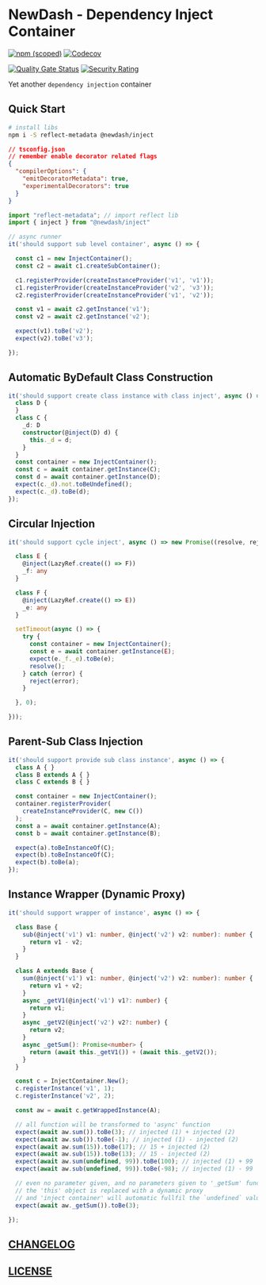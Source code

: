 # NewDash - Dependency Inject Container

[![npm (scoped)](https://img.shields.io/npm/v/@newdash/inject?label=@newdash/inject)](https://www.npmjs.com/package/@newdash/inject)
[![Codecov](https://codecov.io/gh/newdash/inject/branch/master/graph/badge.svg)](https://codecov.io/gh/newdash/inject)

[![Quality Gate Status](https://sonarcloud.io/api/project_badges/measure?project=newdash_inject&metric=alert_status)](https://sonarcloud.io/dashboard?id=newdash_inject)
[![Security Rating](https://sonarcloud.io/api/project_badges/measure?project=newdash_inject&metric=security_rating)](https://sonarcloud.io/dashboard?id=newdash_inject)

Yet another `dependency injection` container

## Quick Start

```bash
# install libs
npm i -S reflect-metadata @newdash/inject
```

```json
// tsconfig.json
// remember enable decorator related flags
{
  "compilerOptions": {
    "emitDecoratorMetadata": true,
    "experimentalDecorators": true
  }
}
```

```ts
import "reflect-metadata"; // import reflect lib
import { inject } from "@newdash/inject"

// async runner
it('should support sub level container', async () => {

  const c1 = new InjectContainer();
  const c2 = await c1.createSubContainer();

  c1.registerProvider(createInstanceProvider('v1', 'v1'));
  c1.registerProvider(createInstanceProvider('v2', 'v3'));
  c2.registerProvider(createInstanceProvider('v1', 'v2'));

  const v1 = await c2.getInstance('v1');
  const v2 = await c2.getInstance('v2');

  expect(v1).toBe('v2');
  expect(v2).toBe('v3');

});
```

## Automatic ByDefault Class Construction

```ts
it('should support create class instance with class inject', async () => {
  class D {
  }
  class C {
    _d: D
    constructor(@inject(D) d) {
      this._d = d;
    }
  }
  const container = new InjectContainer();
  const c = await container.getInstance(C);
  const d = await container.getInstance(D);
  expect(c._d).not.toBeUndefined();
  expect(c._d).toBe(d);
});
```


## Circular Injection

```ts
it('should support cycle inject', async () => new Promise((resolve, reject) => {

  class E {
    @inject(LazyRef.create(() => F))
    _f: any
  }

  class F {
    @inject(LazyRef.create(() => E))
    _e: any
  }

  setTimeout(async () => {
    try {
      const container = new InjectContainer();
      const e = await container.getInstance(E);
      expect(e._f._e).toBe(e);
      resolve();
    } catch (error) {
      reject(error);
    }

  }, 0);

}));
```

## Parent-Sub Class Injection

```ts
it('should support provide sub class instance', async () => {
  class A { }
  class B extends A { }
  class C extends B { }

  const container = new InjectContainer();
  container.registerProvider(
    createInstanceProvider(C, new C())
  );
  const a = await container.getInstance(A);
  const b = await container.getInstance(B);

  expect(a).toBeInstanceOf(C);
  expect(b).toBeInstanceOf(C);
  expect(b).toBe(a);
});
```

## Instance Wrapper (Dynamic Proxy)

```ts
it('should support wrapper of instance', async () => {

  class Base {
    sub(@inject('v1') v1: number, @inject('v2') v2: number): number {
      return v1 - v2;
    }
  }

  class A extends Base {
    sum(@inject('v1') v1: number, @inject('v2') v2: number): number {
      return v1 + v2;
    }
    async _getV1(@inject('v1') v1?: number) {
      return v1;
    }
    async _getV2(@inject('v2') v2?: number) {
      return v2;
    }
    async _getSum(): Promise<number> {
      return (await this._getV1()) + (await this._getV2());
    }
  }

  const c = InjectContainer.New();
  c.registerInstance('v1', 1);
  c.registerInstance('v2', 2);

  const aw = await c.getWrappedInstance(A);

  // all function will be transformed to 'async' function
  expect(await aw.sum()).toBe(3); // injected (1) + injected (2)
  expect(await aw.sub()).toBe(-1); // injected (1) - injected (2)
  expect(await aw.sum(15)).toBe(17); // 15 + injected (2)
  expect(await aw.sub(15)).toBe(13); // 15 - injected (2)
  expect(await aw.sum(undefined, 99)).toBe(100); // injected (1) + 99
  expect(await aw.sub(undefined, 99)).toBe(-98); // injected (1) - 99

  // even no parameter given, and no parameters given to '_getSum' function
  // the 'this' object is replaced with a dynamic proxy
  // and 'inject container' will automatic fullfil the `undefined` values
  expect(await aw._getSum()).toBe(3);

});
```

## [CHANGELOG](./CHANGELOG.md)

## [LICENSE](./LICENSE)
